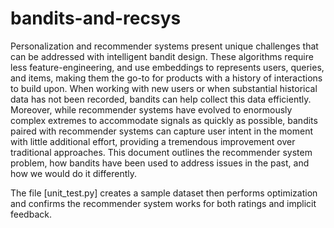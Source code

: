 # bandits-and-recsys

Personalization and recommender systems present unique challenges that can be addressed with intelligent bandit design. These algorithms require less feature-engineering, and use embeddings to represents users, queries, and items, making them the go-to for products with a history of interactions to build upon. When working with new users or when substantial historical data has not been recorded, bandits can help collect this data efficiently. Moreover, while recommender systems have evolved to enormously complex extremes to accommodate signals as quickly as possible, bandits paired with recommender systems can capture user intent in the moment with little additional effort, providing a tremendous improvement over traditional approaches. This document outlines the recommender system problem, how bandits have been used to address issues in the past, and how we would do it differently.

The file [unit_test.py] creates a sample dataset then performs optimization and confirms the recommender system works for both ratings and implicit feedback.

